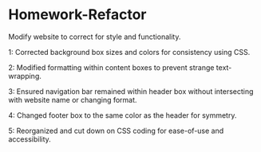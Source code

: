 # Homework-Refactor

Modify website to correct for style and functionality.

1: Corrected background box sizes and colors for consistency using CSS.

2: Modified formatting within content boxes to prevent strange text-wrapping.

3: Ensured navigation bar remained within header box without intersecting with website name or changing format.

4: Changed footer box to the same color as the header for symmetry.

5: Reorganized and cut down on CSS coding for ease-of-use and accessibility.